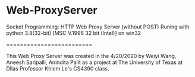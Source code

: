 # Web-ProxyServer
Socket Programming: HTTP Web Proxy Server (without POST)
Runing with python 3.8(32-bit) 
[MSC V.1996 32 bit (Intel)] on win32

=========================

This Web Proxy Server was created in the 4/20/2020 by Weiyi Wang, Aneesh Saripalli, Anindita Palit as a project at The University of Texas at Dllas Professor Khiem Le's CS4390 class.
